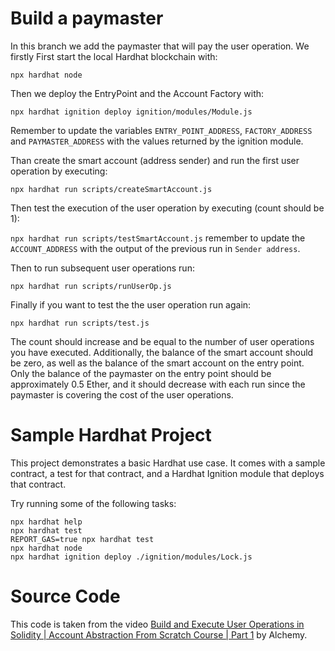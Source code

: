 # Build a paymaster
In this branch we add the paymaster that will pay the user operation. We firstly 
First start the local Hardhat blockchain with:

`npx hardhat node`

Then we deploy the EntryPoint and the Account Factory with:

`npx hardhat ignition deploy ignition/modules/Module.js`

Remember to update the variables `ENTRY_POINT_ADDRESS`, `FACTORY_ADDRESS` and `PAYMASTER_ADDRESS` with the values returned by the ignition module.

Than create the smart account (address sender) and run the first user operation by executing:

`npx hardhat run scripts/createSmartAccount.js`

Then test the execution of the user operation by executing (count should be 1):

`npx hardhat run scripts/testSmartAccount.js` remember to update the `ACCOUNT_ADDRESS` with the output of the previous run in `Sender address`.

Then to run subsequent user operations run:

`npx hardhat run scripts/runUserOp.js`

Finally if you want to test the the user operation run again: 

`npx hardhat run scripts/test.js`

The count should increase and be equal to the number of user operations you have executed. Additionally, the balance of the smart account should be zero, as well as the balance of the smart account on the entry point. Only the balance of the paymaster on the entry point should be approximately 0.5 Ether, and it should decrease with each run since the paymaster is covering the cost of the user operations.


# Sample Hardhat Project

This project demonstrates a basic Hardhat use case. It comes with a sample contract, a test for that contract, and a Hardhat Ignition module that deploys that contract.

Try running some of the following tasks:

```shell
npx hardhat help
npx hardhat test
REPORT_GAS=true npx hardhat test
npx hardhat node
npx hardhat ignition deploy ./ignition/modules/Lock.js
```


# Source Code
This code is taken from the video [Build and Execute User Operations in Solidity | Account Abstraction From Scratch Course | Part 1](https://www.youtube.com/watch?v=NM04uxcCOEw&list=PLMj8NvODurfF5xy8CO59TNNeC-RTtCCf8) by Alchemy.